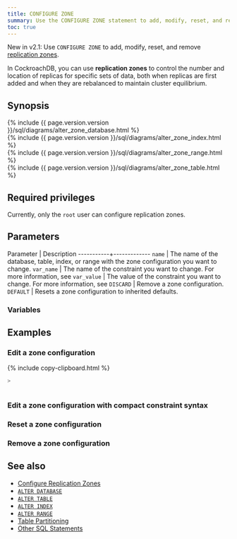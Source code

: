 ```yaml
---
title: CONFIGURE ZONE
summary: Use the CONFIGURE ZONE statement to add, modify, reset, and remove replication zones.
toc: true
---
```


<span class="version-tag">New in v2.1:</span> Use `CONFIGURE ZONE` to add, modify, reset, and remove [replication zones](configure-replication-zones.html).

In CockroachDB, you can use **replication zones** to control the number and location of replicas for specific sets of data, both when replicas are first added and when they are rebalanced to maintain cluster equilibrium.

## Synopsis

<div>
  {% include {{ page.version.version }}/sql/diagrams/alter_zone_database.html %}
</div>

<div>
  {% include {{ page.version.version }}/sql/diagrams/alter_zone_index.html %}
</div>

<div>
  {% include {{ page.version.version }}/sql/diagrams/alter_zone_range.html %}
</div>

<div>
  {% include {{ page.version.version }}/sql/diagrams/alter_zone_table.html %}
</div>


## Required privileges

Currently, only the `root` user can configure replication zones.

## Parameters

 Parameter | Description
-----------+-------------
`name` | The name of the database, table, index, or range with the zone configuration you want to change.
`var_name` | The name of the constraint you want to change. For more information, see
`var_value` | The value of the constraint you want to change. For more information, see
`DISCARD` | Remove a zone configuration.
`DEFAULT` | Resets a zone configuration to inherited defaults.

### Variables





## Examples

### Edit a zone configuration

{% include copy-clipboard.html %}
~~~ sql
>
~~~

~~~

~~~

### Edit a zone configuration with compact constraint syntax


### Reset a zone configuration

### Remove a zone configuration


## See also

- [Configure Replication Zones](configure-replication-zones.html)
- [`ALTER DATABASE`](alter-database.html)
- [`ALTER TABLE`](alter-table.html)
- [`ALTER INDEX`](alter-index.html)
- [`ALTER RANGE`](alter-range.html)
- [Table Partitioning](partitioning.html)
- [Other SQL Statements](sql-statements.html)
